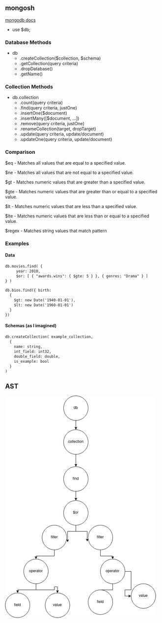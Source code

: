 ## mongosh

<a href="https://www.mongodb.com/docs/manual/reference/method/">
mongodb docs
</a>

- use $db;

### Database Methods 
- db
  - .createCollection($collection, $schema)
  - .getCollection(query criteria)
  - .dropDatabase()
  - .getName()

### Collection Methods
- db.collection
  - .count(query criteria)
  - .find(query criteria, justOne)
  - .insertOne($document)
  - .insertMany([$document, ...])
  - .remove(query criteria, justOne)
  - .renameCollection(target, dropTarget)
  - .update(query criteria, update/document)
  - .updateOne(query criteria, update/document)

### Comparison
$eq - Matches all values that are equal to a specified value.

$ne - Matches all values that are not equal to a specified value.

$gt - Matches numeric values that are greater than a specified value.

$gte - Matches numeric values that are greater than or equal to a specified value.

$lt - Matches numeric values that are less than a specified value.

$lte - Matches numeric values that are less than or equal to a specified value.

$regex - Matches string values that match pattern

### Examples

#### Data
```
db.movies.find( {
     year: 2010,
     $or: [ { "awards.wins": { $gte: 5 } }, { genres: "Drama" } ]
} )
```

```
db.bios.find({ birth: 
  { 
    $gt: new Date('1940-01-01'), 
    $lt: new Date('1960-01-01')
  }
})
```

#### Schemas (as I imagined)
```
db.createCollection( example_collection, 
  {
    name: string,
    int_field: int32,
    double_field: double,
    is_example: bool
  } 
)
```


## AST
![ast](AST.png)